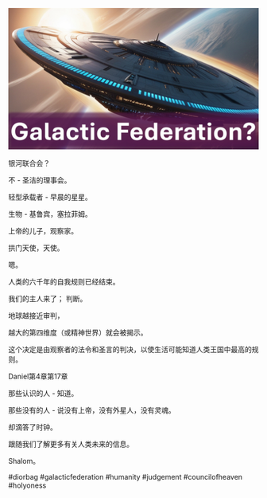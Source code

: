 ![Video cover image](../cover.jpg "cover photo")

银河联合会？

不 - 圣洁的理事会。

轻型承载者 - 早晨的星星。

生物 - 基鲁宾，塞拉菲姆。

上帝的儿子，观察家。

拱门天使，天使。

嗯。

人类的六千年的自我规则已经结束。

我们的主人来了； 判断。

地球越接近审判，

越大的第四维度（或精神世界）就会被揭示。

这个决定是由观察者的法令和圣言的判决，以使生活可能知道人类王国中最高的规则。

Daniel第4章第17章

那些认识的人 - 知道。

那些没有的人 - 说没有上帝，没有外星人，没有灵魂。

却滴答了时钟。

跟随我们了解更多有关人类未来的信息。

Shalom。


#diorbag​​ #galacticfederation #humanity #judgement #councilofheaven #holyoness